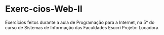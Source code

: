 # Exerc-cios-Web-II
Exercícios feitos durante a aula de Programação para a Internet, na 5° do curso de Sistemas de Informação das Faculdades Esucri
Projeto: Locadora.
